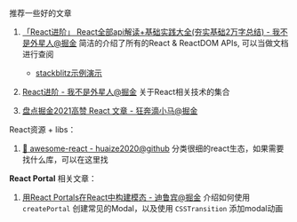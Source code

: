 推荐一些好的文章

1. [「React进阶」 React全部api解读+基础实践大全(夯实基础2万字总结) - 我不是外星人@掘金](https://juejin.cn/post/6950063294270930980) 简洁的介绍了所有的React & ReactDOM APIs, 可以当做文档进行查阅

   - [stackblitz示例演示](https://stackblitz.com/edit/react-2rccpk?file=src/index.js)
2. [React进阶 - 我不是外星人@掘金](https://juejin.cn/column/6961274930306482206) 关于React相关技术的集合
3. [盘点掘金2021高赞 React 文章 - 狂奔滴小马@掘金](https://juejin.cn/post/7047690546417565733)



React资源 + libs：

1. [🚀 awesome-react - huaize2020@github](https://github.com/huaize2020/awesome-react) 分类很细的react生态，如果需要找什么库，可以在这里找






**React Portal** 相关文章：

1. [用React Portals在React中构建模态 - 迪鲁宾@掘金](https://juejin.cn/post/7067793893340741640) 介绍如何使用 `createPortal` 创建常见的Modal，以及使用 `CSSTransition` 添加modal动画

